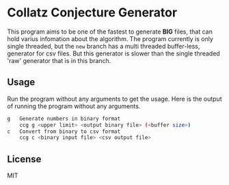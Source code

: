# Collatz Conjecture Generator
This program aims to be one of the fastest to generate **BIG** files, that can hold varius infomation about the algorithm.
The program currently is only single threaded, but the `new` branch has a multi threaded buffer-less, generator for csv files. But this generator is slower than the single threaded 'raw' generator that is in this branch.

## Usage
Run the program without any arguments to get the usage. Here is the output of running the program without any arguments.
```sh
g	Generate numbers in binary format
	ccg g <upper limit> <output binary file> (<buffer size>)
c	Convert from binary to csv format
	ccg c <binary input file> <csv output file>
```

## License
MIT